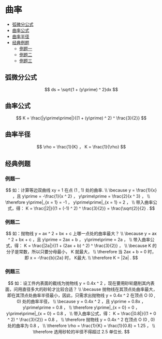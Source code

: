 # 曲率

* [弧微分公式](#弧微分公式)
* [曲率公式](#曲率公式)
* [曲率半径](#曲率半径)
* [经典例题](#经典例题)
  * [例题一](#例题一)
  * [例题二](#例题二)
  * [例题三](#例题三)


## 弧微分公式

$$
ds = \sqrt{1 + (y\prime) ^ 2}dx
$$

## 曲率公式

$$
K = \frac{|y\prime\prime|}{(1 + (y\prime) ^ 2) ^ \frac{3}{2}}
$$

## 曲率半径

$$
\rho = \frac{1}{K} ， K = \frac{1}{\rho}
$$

## 经典例题

### 例题一

$$
如：计算等边双曲线 xy = 1 在点 (1 , 1) 处的曲率.
\\
\because y = \frac{1}{x} ，且 y\prime = -\frac{1}{x ^ 2} ， y\prime\prime = \frac{2}{x ^ 3} ，
\\
\therefore y\prime|_{x = 1} = -1 ， y\prime\prime|_{x = 1} = 2 ，
\\
带入曲率公式，得： K = \frac{|2|}{(1 + (-1) ^ 2) ^ \frac{3}{2}} = \frac{\sqrt{2}}{2} .
$$

### 例题二

$$
如：抛物线 y = ax ^ 2 + bx + c 上哪一点处的曲率最大？
\\
\because y = ax ^ 2 + bx + c ，且 y\prime = 2ax + b ， y\prime\prime = 2a ，
\\
带入曲率公式，得： K = \frac{|2a|}{(1 + (2ax + b) ^ 2) ^ \frac{3}{2}} ，
\\
\because K 的分子是常数，所以只要分母最小， K 就最大，
\\
\therefore 当 2ax + b = 0 时，即 x = -\frac{b}{2a} 时， K最大.
\\
\therefore K = |2a| .
$$

### 例题三

$$
如：设工件内表面的截线为抛物线 y = 0.4x ^ 2 ，现在要用砂轮磨削其内表面，问用直径多大的砂轮才比较合适？
\\
\because 抛物线在其顶点处曲率最大，即在其顶点处曲率半径最小，因此，只需求出抛物线 y = 0.4x ^ 2 在顶点 O (0 , 0) 处的曲率半径，
\\
\because y = 0.4x ^ 2 ，且 y\prime = 0.8x ， y\prime\prime = 0.8 ，
\\
\therefore y\prime|_{x = 0} = 0 ， y\prime\prime|_{x = 0} = 0.8 ，
\\
带入曲率公式，得： K = \frac{|0.8|}{(1 + 0 ^ 2) ^ \frac{3}{2}} = 0.8 ，
\\
\therefore 抛物线 y = 0.4x ^ 2 在顶点 O (0 , 0) 处的曲率为 0.8 ，
\\
\therefore \rho = \frac{1}{K} = \frac{1}{0.8} = 1.25 ，
\\
\therefore 选用砂轮的半径不得超过 2.5 单位长.
$$



